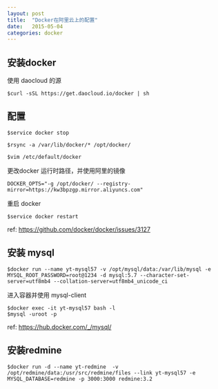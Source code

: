 ```yaml
---
layout: post
title:  "Docker在阿里云上的配置"
date:   2015-05-04
categories: docker
---
```

##  安装docker
使用 daocloud 的源

```
$curl -sSL https://get.daocloud.io/docker | sh
```

## 配置
```
$service docker stop

$rsync -a /var/lib/docker/* /opt/docker/
```
```
$vim /etc/default/docker
```
更改docker 运行时路径，并使用阿里的镜像
```
DOCKER_OPTS="-g /opt/docker/ --registry-mirror=https://kw3bpzgp.mirror.aliyuncs.com"
```
重启 docker

```
$service docker restart
```

ref: https://github.com/docker/docker/issues/3127

## 安装 mysql
```
$docker run --name yt-mysql57 -v /opt/mysql/data:/var/lib/mysql -e MYSQL_ROOT_PASSWORD=root@1234 -d mysql:5.7 --character-set-server=utf8mb4 --collation-server=utf8mb4_unicode_ci
```
进入容器并使用 mysql-client
```
$docker exec -it yt-mysql57 bash -l
$mysql -uroot -p
```

ref: https://hub.docker.com/_/mysql/

## 安装redmine
```
$docker run -d --name yt-redmine  -v /opt/redmine/data:/usr/src/redmine/files --link yt-mysql57 -e MYSQL_DATABASE=redmine -p 3000:3000 redmine:3.2
```





